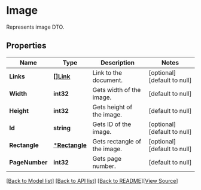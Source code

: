 # Image
Represents image DTO.

## Properties
Name | Type | Description | Notes
------------ | ------------- | ------------- | -------------
**Links** | [**[]Link**](Link.md) | Link to the document. | [optional] [default to null]
**Width** | **int32** | Gets width of the image. | [default to null]
**Height** | **int32** | Gets height of the image. | [default to null]
**Id** | **string** | Gets ID of the image. | [optional] [default to null]
**Rectangle** | [***Rectangle**](Rectangle.md) | Gets rectangle of the image. | [optional] [default to null]
**PageNumber** | **int32** | Gets page number. | [default to null]

[[Back to Model list]](../README.md#documentation-for-models) [[Back to API list]](../README.md#documentation-for-api-endpoints) [[Back to README]](../README.md)[[View Source]](../image.go)


